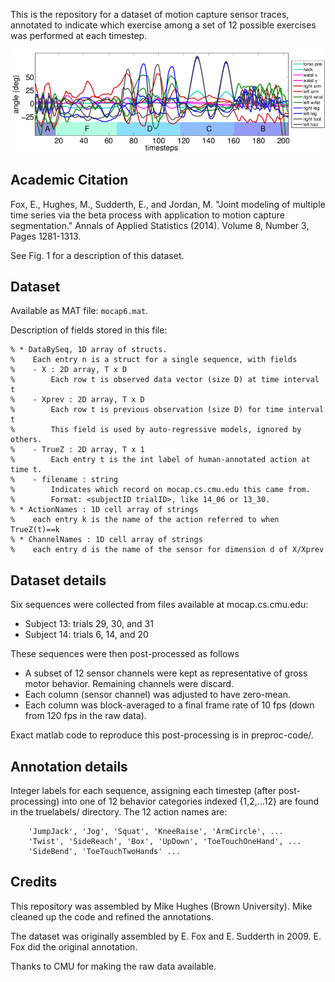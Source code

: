 This is the repository for a dataset of motion capture sensor traces, annotated to indicate which exercise among a set of 12 possible exercises was performed at each timestep. 

![Subject 13 trial 30](13_30_AnnotatedData.png)

Academic Citation
-----

Fox, E., Hughes, M., Sudderth, E., and Jordan, M. "Joint modeling of multiple time series via the beta process with application to motion capture segmentation." Annals of Applied Statistics (2014). Volume 8, Number 3, Pages 1281-1313.

See Fig. 1 for a description of this dataset.


Dataset
-----

Available as MAT file: `mocap6.mat`. 

Description of fields stored in this file:
```
% * DataBySeq, 1D array of structs.
%    Each entry n is a struct for a single sequence, with fields
%    - X : 2D array, T x D
%        Each row t is observed data vector (size D) at time interval t
%    - Xprev : 2D array, T x D
%        Each row t is previous observation (size D) for time interval t
%        This field is used by auto-regressive models, ignored by others.
%    - TrueZ : 2D array, T x 1
%        Each entry t is the int label of human-annotated action at time t.
%    - filename : string
%        Indicates which record on mocap.cs.cmu.edu this came from.
%        Format: <subjectID trialID>, like 14_06 or 13_30.
% * ActionNames : 1D cell array of strings
%    each entry k is the name of the action referred to when TrueZ(t)==k
% * ChannelNames : 1D cell array of strings
%    each entry d is the name of the sensor for dimension d of X/Xprev
```


Dataset details
-----
Six sequences were collected from files available at mocap.cs.cmu.edu:
* Subject 13: trials 29, 30, and 31
* Subject 14: trials 6, 14, and 20

These sequences were then post-processed as follows

* A subset of 12 sensor channels were kept as representative of gross motor behavior. Remaining channels were discard.
* Each column (sensor channel) was adjusted to have zero-mean.
* Each column was block-averaged to a final frame rate of 10 fps (down from 120 fps in the raw data). 

Exact matlab code to reproduce this post-processing is in preproc-code/.


Annotation details
-----

Integer labels for each sequence, assigning each timestep (after post-processing) into one of 12 behavior categories indexed {1,2,...12} are found in the truelabels/ directory. The 12 action names are:

```
    'JumpJack', 'Jog', 'Squat', 'KneeRaise', 'ArmCircle', ...
    'Twist', 'SideReach', 'Box', 'UpDown', 'ToeTouchOneHand', ...
    'SideBend', 'ToeTouchTwoHands' ...
```

Credits
-----
This repository was assembled by Mike Hughes (Brown University).
Mike cleaned up the code and refined the annotations.

The dataset was originally assembled by E. Fox and E. Sudderth in 2009.
E. Fox did the original annotation.

Thanks to CMU for making the raw data available.

